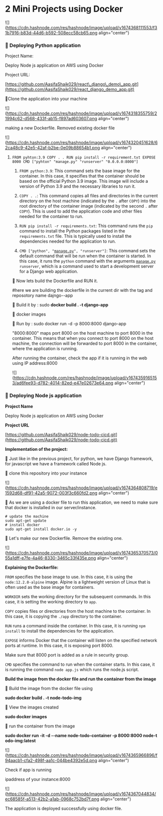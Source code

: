 # 2 Mini Projects using Docker

![](https://cdn.hashnode.com/res/hashnode/image/upload/v1674368111553/f31b7916-b83d-44d6-b592-508ecc58cb65.png align="center")

### 🍁 Deploying Python application

Project Name:

Deploy Node js application on AWS using Docker

Project URL:

[https://github.com/AasifaShaik029/react\_django\_demo\_app.git](https://github.com/AasifaShaik029/react_django_demo_app.git)

🧊Clone the application into your machine

![](https://cdn.hashnode.com/res/hashnode/image/upload/v1674318355759/21994c62-d568-433f-ab15-f897ad603607.png align="center")

making a new Dockerfile. Removed existing docker file

![](https://cdn.hashnode.com/res/hashnode/image/upload/v1674320451628/62ca48c9-42e5-42af-b2be-0e09b88654b1.png align="center")

1. `FROM pyhton:3.9 COPY . . RUN pip install -r requirement.txt EXPOSE 8000 CMD ["pyhton" "manage.py" "runserver" "0.0.0.0:8000"]`
    
    1. `FROM python:3.9`: This command sets the base image for the container. In this case, it specifies that the container should be based on the official Python 3.9 image. This image will include a version of Python 3.9 and the necessary libraries to run it.
        
    2. `COPY . .`: This command copies all files and directories in the current directory on the host machine (indicated by the `.` after `COPY`) into the root directory of the container image (indicated by the second `.` after `COPY`). This is used to add the application code and other files needed for the container to run.
        
    3. `RUN pip install -r requirements.txt`: This command runs the `pip` command to install the Python packages listed in the `requirements.txt` file. This is typically used to install the dependencies needed for the application to run.
        
    4. `CMD ["python", "`[`manage.py`](http://manage.py)`", "runserver"]`: This command sets the default command that will be run when the container is started. In this case, it runs the `python` command with the arguments [`manage.py`](http://manage.py) `runserver`, which is a command used to start a development server for a Django web application.
        
    
    🧊 Now lets build the Dockerfile and RUN it.
    
    #here we are building the dockerfile in the current dir with the tag and reposotory name dajngo--app
    
    🧊 Build it by : sudo **docker build . -t django-app**
    
    🧊 docker images
    
    🧊 Run by : sudo docker run -d -p 8000:8000 django-app
    
    "8000:8000" maps port 8000 on the host machine to port 8000 in the container. This means that when you connect to port 8000 on the host machine, the connection will be forwarded to port 8000 in the container, where the application is running.
    
    After running the container, check the app if it is running in the web using IP address:8000
    
    ![](https://cdn.hashnode.com/res/hashnode/image/upload/v1674359165153/ad6fee93-d782-4014-82ed-e47e02673e64.png align="center")
    

### 🍁 Deploying Node js application

**Project Name**

Deploy Node js application on AWS using Docker

**Project URL**

[https://github.com/AasifaShaik029/node-todo-cicd.git](https://github.com/AasifaShaik029/node-todo-cicd.git)

**Implementation of the project:**

🧊 Just like in the previous project, for python, we have Django framework, for javascript we have a framework called Node js.

🧊 clone this repository into your instance

![](https://cdn.hashnode.com/res/hashnode/image/upload/v1674364808719/e1592d68-df91-42a5-9072-003f3c660fd2.png align="center")

🧊 As we are using a docker file to run this application, we need to make sure that docker is installed in our server/instance.

```plaintext
# update the machine
sudo apt-get update
# install docker
sudo apt-get install docker.io -y
```

🧊 Let's make our new Dockerfile. Remove the existing one.

![](https://cdn.hashnode.com/res/hashnode/image/upload/v1674365370573/055a1dff-e7fe-4a46-8330-3465c33f435e.png align="center")

**Explaining the Dockerfile:**

`FROM` specifies the base image to use. In this case, it is using the `node:12.2.0-alpine` image. Alpine is a lightweight version of Linux that is often used as the base image for containers.

`WORKDIR` sets the working directory for the subsequent commands. In this case, it is setting the working directory to `app`.

`COPY` copies files or directories from the host machine to the container. In this case, it is copying the `./app` directory to the container.

`RUN` runs a command inside the container. In this case, it is running `npm install` to install the dependencies for the application.

`EXPOSE` informs Docker that the container will listen on the specified network ports at runtime. In this case, it is exposing port 8000.

Make sure that 8000 port is added as a rule in security group.

`CMD` specifies the command to run when the container starts. In this case, it is running the command `node app.js` which runs the node.js script.

**Build the image from the docker file and run the container from the image**

🧊 Build the image from the docker file using

**sudo docker build . -t node-todo-img**

🧊 View the images created

**sudo docker images**

🧊 run the container from the image

**sudo docker run -it -d --name node-todo-container -p 8000:8000 node-t odo-img:latest**

![](https://cdn.hashnode.com/res/hashnode/image/upload/v1674365966896/f94aacb1-cfa2-498f-aa1c-044be4392e5d.png align="center")

Check if app is running

ipaddress of your instance:8000

![](https://cdn.hashnode.com/res/hashnode/image/upload/v1674367044834/ec68585f-a513-42b2-a1ab-0968c752bd7f.png align="center")

The application is deployed successfully using docker file.